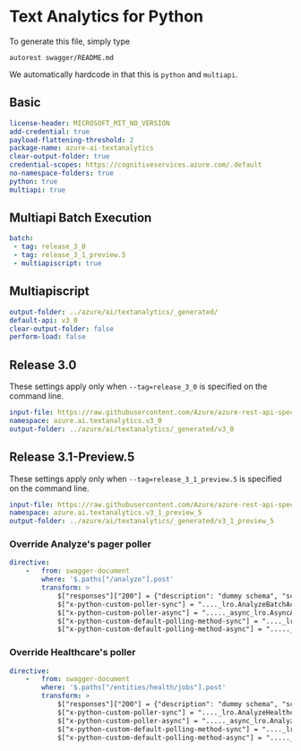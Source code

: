 # Text Analytics for Python

To generate this file, simply type

```
autorest swagger/README.md
```

We automatically hardcode in that this is `python` and `multiapi`.

## Basic

```yaml
license-header: MICROSOFT_MIT_NO_VERSION
add-credential: true
payload-flattening-threshold: 2
package-name: azure-ai-textanalytics
clear-output-folder: true
credential-scopes: https://cognitiveservices.azure.com/.default
no-namespace-folders: true
python: true
multiapi: true
```

## Multiapi Batch Execution

```yaml $(multiapi)
batch:
 - tag: release_3_0
 - tag: release_3_1_preview.5
 - multiapiscript: true
```

## Multiapiscript

``` yaml $(multiapiscript)
output-folder: ../azure/ai/textanalytics/_generated/
default-api: v3_0
clear-output-folder: false
perform-load: false
```

## Release 3.0

These settings apply only when `--tag=release_3_0` is specified on the command line.

``` yaml $(tag) == 'release_3_0'
input-file: https://raw.githubusercontent.com/Azure/azure-rest-api-specs/master/specification/cognitiveservices/data-plane/TextAnalytics/stable/v3.0/TextAnalytics.json
namespace: azure.ai.textanalytics.v3_0
output-folder: ../azure/ai/textanalytics/_generated/v3_0
```

## Release 3.1-Preview.5

These settings apply only when `--tag=release_3_1_preview.5` is specified on the command line.

```yaml $(tag) == 'release_3_1_preview.5'
input-file: https://raw.githubusercontent.com/Azure/azure-rest-api-specs/1397ebcd89b83e94c674db1763b5fe97c45e74e3/specification/cognitiveservices/data-plane/TextAnalytics/preview/v3.1-preview.5/TextAnalytics.json
namespace: azure.ai.textanalytics.v3_1_preview_5
output-folder: ../azure/ai/textanalytics/_generated/v3_1_preview_5
```

### Override Analyze's pager poller

``` yaml
directive:
    -   from: swagger-document
        where: '$.paths["/analyze"].post'
        transform: >
            $["responses"]["200"] = {"description": "dummy schema", "schema": {"$ref": "#/definitions/AnalyzeJobState"}};
            $["x-python-custom-poller-sync"] = "...._lro.AnalyzeBatchActionsLROPoller";
            $["x-python-custom-poller-async"] = "....._async_lro.AsyncAnalyzeBatchActionsLROPoller";
            $["x-python-custom-default-polling-method-sync"] = "...._lro.AnalyzeBatchActionsLROPollingMethod";
            $["x-python-custom-default-polling-method-async"] = "....._async_lro.AsyncAnalyzeBatchActionsLROPollingMethod";
```


### Override Healthcare's poller

``` yaml
directive:
    -   from: swagger-document
        where: '$.paths["/entities/health/jobs"].post'
        transform: >
            $["responses"]["200"] = {"description": "dummy schema", "schema": {"$ref": "#/definitions/HealthcareJobState"}};
            $["x-python-custom-poller-sync"] = "...._lro.AnalyzeHealthcareEntitiesLROPoller";
            $["x-python-custom-poller-async"] = "....._async_lro.AnalyzeHealthcareEntitiesAsyncLROPoller";
            $["x-python-custom-default-polling-method-sync"] = "...._lro.AnalyzeHealthcareEntitiesLROPollingMethod";
            $["x-python-custom-default-polling-method-async"] = "....._async_lro.AnalyzeHealthcareEntitiesAsyncLROPollingMethod";
```
